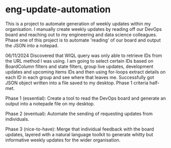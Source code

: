 # eng-update-automation
This is a project to automate generation of weekly updates within my organisation. I manually create weekly updates by reading off our DevOps board and reaching out to my engineering and data science colleagues. Phase one of this project is to automate 'reading' of our board and output the JSON into a notepad.

06/11/2024
Discovered that WIQL query was only able to retrieve IDs from the URL method I was using. I am going to select certain IDs based on BoardColumn filters and state filters, group live updates, development updates and upcoming items IDs and then using for-loops extract details on each ID in each group and see where that leaves me.
Successfully got JSON object written into a file saved to my desktop. Phase 1 criteria half-met. 

Phase 1 (essential):
Create a tool to read the DevOps board and generate an output into a notepade file on my desktop.

Phase 2 (eventual): 
Automate the sending of requesting updates from individuals.

Phase 3 (nice-to-have):
Merge that individual feedback with the board updates, layered with a natural language toolkit to generate whitty but informative weekly updates for the wider organisation. 
